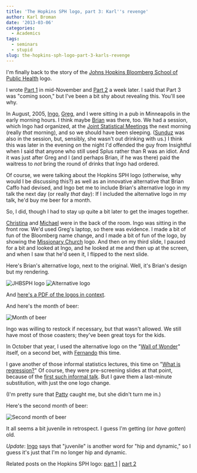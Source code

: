 ```yaml
---
title: 'The Hopkins SPH logo, part 3: Karl''s revenge'
author: Karl Broman
date: '2013-03-06'
categories:
  - Academics
tags:
  - seminars
  - stupid
slug: the-hopkins-sph-logo-part-3-karls-revenge
---
```


I'm finally back to the story of the [Johns Hopkins Bloomberg School of Public Health](https://www.jhsph.edu/) logo.

I wrote [Part 1](https://kbroman.org/blog/2012/11/16/the-hopkins-sph-logo-part-1/) in mid-November and [Part 2](https://kbroman.org/blog/2012/11/21/the-hopkins-sph-logo-part-2/) a week later.  I said that Part 3 was "coming soon," but I've been a bit shy about revealing this.  You'll see why.

<!-- more -->

In August, 2005, [Ingo](http://www.biostat.jhsph.edu/~iruczins/), [Greg](https://www.albany.edu/sph/19585.php), and I were sitting in a pub in Minneapolis in the early morning hours.  I think maybe [Brian](http://www.bcaffo.com) was there, too.  We had a session, which Ingo had organized, at the [Joint Statistical Meetings](https://www.amstat.org/meetings/jsm/2005/) the next morning (really _that_ morning), and so we should have been sleeping.  ([Sunduz](https://sunduzkeles.org) was also in the session, but, sensibly, she wasn't out drinking with us.)  I think this was later in the evening on the night I'd offended the guy from Insightful when I said that anyone who still used Splus rather than R was an idiot.  And it was just after Greg and I (and perhaps Brian, if he was there) paid the waitress to _not_ bring the round of drinks that Ingo had ordered.

Of course, we were talking about the Hopkins SPH logo (otherwise, why would I be discussing this?) as well as an innovative alternative that Brian Caffo had devised, and Ingo bet me to include Brian's alternative logo in my talk the next day (or really _that_ day): If I included the alternative logo in my talk, he'd buy me beer for a month.

So, I did, though I had to stay up quite a bit later to get the images together.

[Christina](https://www.biostat.wisc.edu/~kendzior/) and [Michael](https://www.stat.wisc.edu/~newton/) were in the back of the room.  Ingo was sitting in the front row.  We'd used Greg's laptop, so there was evidence.  I made a bit of fun of the Bloomberg name change, and I made a bit of fun of the logo, by showing the [Missionary Church](https://www.mcusa.org/Portals/8/Images/logo_251x130.gif) logo.  And then on my third slide, I paused for a bit and looked at Ingo, and he looked at me and then up at the screen, and when I saw that he'd seen it, I flipped to the next slide.

Here's Brian's alternative logo, next to the original.  Well, it's Brian's design but my rendering.

<!-- more -->

![JHBSPH logo](https://kbroman.files.wordpress.com/2013/03/logo.png) ![Alternative logo](https://kbroman.files.wordpress.com/2013/03/altlogo.png)

And [here's a PDF of the logos in context](https://kbroman.files.wordpress.com/2013/03/evidence.pdf).

And here's the month of beer:

![Month of beer](https://kbroman.files.wordpress.com/2013/03/month_of_beer.jpg)

Ingo was willing to restock if necessary, but that wasn't allowed.  We still have most of those coasters; they've been great toys for the kids.

In October that year, I used the alternative logo on the "[Wall of Wonder](https://www.jhsph.edu/offices-and-services/marketing-and-communications/policies/wall_of_wonder.html)" itself, on a second bet, with [Fernando](https://www.jhsph.edu/faculty/directory/profile/3980/Pineda/Fernando_J.) this time.

I gave another of those informal statistics lectures, this time on "[What is regression?](https://www.biostat.wisc.edu/~kbroman/presentations/regression_ho.pdf)"  Of course, they were pre-screening slides at that point, because of the [first such informal talk](https://kbroman.org/blog/2012/11/21/the-hopkins-sph-logo-part-2).  But I gave them a last-minute substitution, with just the one logo change.

(I'm pretty sure that [Patty](https://www.biostat.jhsph.edu/people/staff/hubbard.shtml) caught me, but she didn't turn me in.)

Here's the second month of beer:

![Second month of beer](https://kbroman.files.wordpress.com/2013/03/second_month_of_beer.jpg)

It all seems a bit juvenile in retrospect.  I guess I'm getting (or _have gotten_) old.

_Update_: [Ingo](http://www.biostat.jhsph.edu/~iruczins) says that "juvenile" is another word for "hip and dynamic," so I guess it's just that I'm no longer hip and dynamic.

Related posts on the Hopkins SPH logo: [part 1](https://kbroman.org/blog/2012/11/16/the-hopkins-sph-logo-part-1) | [part 2](https://kbroman.org/blog/2012/11/21/the-hopkins-sph-logo-part-2/)
